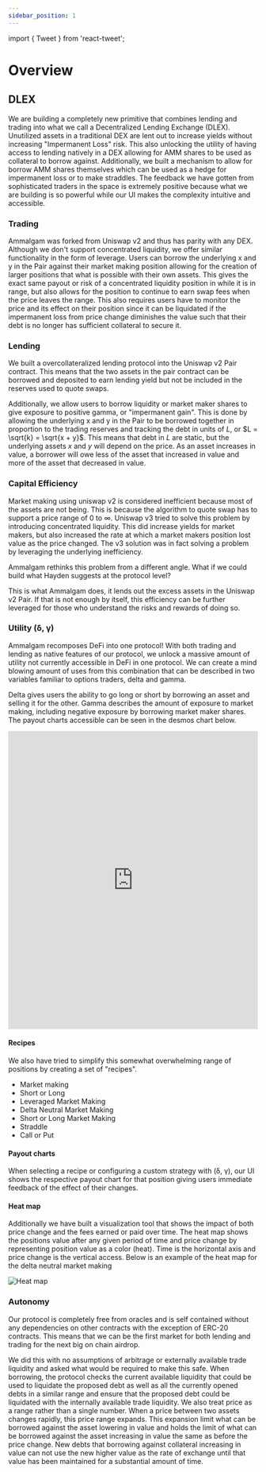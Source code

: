 ```yaml
---
sidebar_position: 1
---
```

import { Tweet } from 'react-tweet';

# Overview

## DLEX

We are building a completely new primitive that combines lending and trading
into what we call a Decentralized Lending Exchange (DLEX). Unutilized assets in
a traditional DEX are lent out to increase yields without increasing
"Impermanent Loss" risk. This also unlocking the utility of having access to
lending natively in a DEX allowing for AMM shares to be used as collateral to
borrow against. Additionally, we built a mechanism to allow for borrow AMM
shares themselves which can be used as a hedge for impermanent loss or to make
straddles. The feedback we have gotten from sophisticated traders in the space
is extremely positive because what we are building is so powerful while our UI
makes the complexity intuitive and accessible.

### Trading

Ammalgam was forked from Uniswap v2 and thus has parity with any DEX.
Although we don't support concentrated liquidity, we offer similar functionality
in the form of leverage. Users can borrow the underlying x and y in the Pair
against their market making position allowing for the creation of larger
positions that what is possible with their own assets. This gives the exact same
payout or risk of a concentrated liquidity position in while it is in range, but
also allows for the position to continue to earn swap fees when the price leaves
the range. This also requires users have to monitor the price and its effect on
their position since it can be liquidated if the impermanent loss from price
change diminishes the value such that their debt is no longer has sufficient
collateral to secure it. 

### Lending

We built a overcollateralized lending protocol into the Uniswap v2 Pair
contract. This means that the two assets in the pair contract can be borrowed
and deposited to earn lending yield but not be included in the reserves used to
quote swaps. 

Additionally, we allow users to borrow liquidity or market maker shares to give
exposure to positive gamma, or "impermanent gain". This is done by allowing the
underlying x and y in the Pair to be borrowed together in proportion to the
trading reserves and tracking the debt in units of $L$, or $L = \sqrt{k} =
\sqrt{x + y}$. This means that debt in $L$ are static, but the underlying assets
$x$ and $y$ will depend on the price. As an asset increases in value, a borrower
will owe less of the asset that increased in value and more of the asset that
decreased in value.

### Capital Efficiency

Market making using uniswap v2 is considered inefficient because most of the
assets are not being. This is because the algorithm to quote swap has to 
support a price range of 0 to $\infty$. Uniswap v3 tried to solve this problem
by introducing concentrated liquidity. This did increase yields for market
makers, but also increased the rate at which a market makers position lost value
as the price changed. The v3 solution was in fact solving a problem by
leveraging the underlying inefficiency.

Ammalgam rethinks this problem from a different angle. What if we could build 
what Hayden suggests at the protocol level? 

<Tweet id="1452832342788169732" />

This is what Ammalgam does, it lends out the excess assets in the Uniswap v2
Pair. If that is not enough by itself, this efficiency can be further leveraged
for those who understand the risks and rewards of doing so.

### Utility (δ, γ)

Ammalgam recomposes DeFi into one protocol! With both trading and lending as
native features of our protocol, we unlock a massive amount of utility not
currently accessible in DeFi in one protocol. We can create a mind blowing
amount of uses from this combination that can be described in two variables
familiar to options traders, delta and gamma. 

Delta gives users the ability to go long or short by borrowing an asset and
selling it for the other. Gamma describes the amount of exposure to market
making, including negative exposure by borrowing market maker shares. The
payout charts accessible can be seen in the desmos chart below. 

<iframe 
  src="https://www.desmos.com/calculator/zzgneljqca"
  frameBorder="0" 
  allowFullScreen
  width="100%"
  height="600">
</iframe>

#### Recipes

We also have tried to simplify this somewhat overwhelming range of positions by
creating a set of "recipes". 

- Market making
- Short or Long
- Leveraged Market Making
- Delta Neutral Market Making
- Short or Long Market Making
- Straddle
- Call or Put

#### Payout charts

When selecting a recipe or configuring a custom strategy with (δ, γ), our UI
shows the respective payout chart for that position giving users immediate
feedback of the effect of their changes. 

#### Heat map

Additionally we have built a visualization tool that shows the impact of both
price change and the fees earned or paid over time. The heat map shows the
positions value after any given period of time and price change by representing
position value as a color (heat). Time is the horizontal axis and price change
is the vertical access. Below is an example of the heat map for the delta
neutral market making

![Heat map](/charts/Delta_Neutral_Payout_Heat_Map.png)

### Autonomy

Our protocol is completely free from oracles and is self contained without any
dependencies on other contracts with the exception of ERC-20 contracts. This
means that we can be the first market for both lending and trading for the next
big on chain airdrop. 

We did this with no assumptions of arbitrage or externally available trade
liquidity and asked what would be required to make this safe. When borrowing,
the protocol checks the current available liquidity that could be used to
liquidate the proposed debt as well as all the currently opened debts in a
similar range and ensure that the proposed debt could be liquidated with the
internally available trade liquidity. We also treat price as a range rather than
a single number. When a price between two assets changes rapidly, this price
range expands. This expansion limit what can be borrowed against the asset
lowering in value and holds the limit of what can be borrowed against the
asset increasing in value the same as before the price change. New debts that
borrowing against collateral increasing in value can not use the new higher
value as the rate of exchange until that value has been maintained for a
substantial amount of time.
